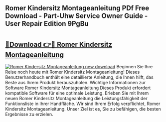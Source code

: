 ## Romer Kindersitz Montageanleitung PDf Free Download - Part-Uhw Service Owner Guide - User Repair Edition 9PgBu

# <h2><a href="http://df6fozm.blite.top/?on=Romer+Kindersitz+Montageanleitung">🔗Download 👉🔴 Romer Kindersitz Montageanleitung</a></h2>

[![Romer Kindersitz Montageanleitung new download](https://i.imgur.com/lujVjoI.png)](http://df6fozm.blite.top/?on=Romer+Kindersitz+Montageanleitung)
Beginnen Sie Ihre Reise noch heute mit Romer Kindersitz Montageanleitung! Dieses Benutzerhandbuch enthält eine detaillierte Anleitung, die Ihnen hilft, das Beste aus Ihrem Produkt herauszuholen. Wichtige Informationen zur Software Romer Kindersitz Montageanleitung Dieses Produkt erfordert kompatible Software für eine optimale Leistung. Erleben Sie mit Ihrem neuen Romer Kindersitz Montageanleitung die Leistungsfähigkeit der Funktionsliste in Ihrer Handfläche. Wir sind Ihrem Erfolg verpflichtet, Romer Kindersitz Montageanleitung. Unser Ziel ist es, Sie zu befähigen, die besten Ergebnisse zu erzielen.
